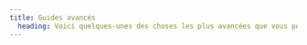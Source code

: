 ```yaml
---
title: Guides avancés
  heading: Voici quelques-unes des choses les plus avancées que vous pouvez faire avec glamorous
---
```

